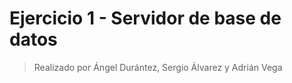# Ejercicio 1 - Servidor de base de datos

> Realizado por Ángel Durántez, Sergio Álvarez y Adrián Vega